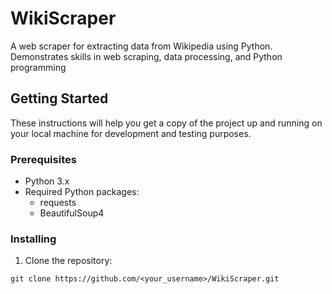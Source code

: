# WikiScraper

A web scraper for extracting data from Wikipedia using Python. Demonstrates skills in web scraping, data processing, and Python programming

## Getting Started

These instructions will help you get a copy of the project up and running on your local machine for development and testing purposes.

### Prerequisites

- Python 3.x
- Required Python packages:
    - requests
    - BeautifulSoup4

### Installing

1. Clone the repository:
```shell
git clone https://github.com/<your_username>/WikiScraper.git

